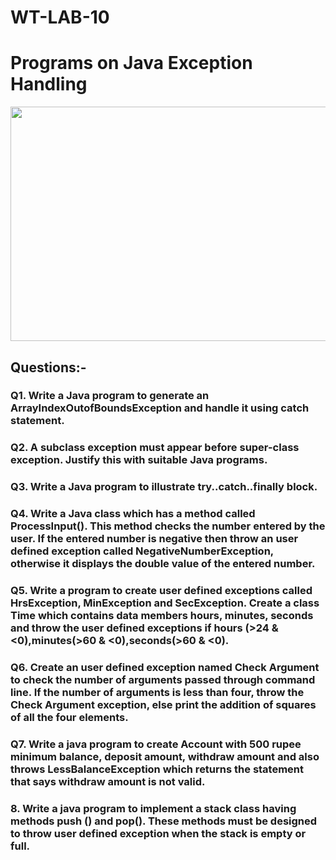 # WT-LAB-10
<h1>Programs on Java Exception Handling</h1>
<img src="https://miro.medium.com/max/960/1*xrEAbTL3p2q7qnzs8s0lVw.png" height="375px" width="600px">
<h2>Questions:-</h2>

<h3>Q1. Write a Java program to generate an ArrayIndexOutofBoundsException and handle it using catch statement.</h3>

<h3>Q2. A subclass exception must appear before super-class exception. Justify this with suitable Java programs.</h3>

<h3>Q3. Write a Java program to illustrate try..catch..finally block.</h3>

<h3>Q4. Write a Java class which has a method called ProcessInput(). This method checks the number entered by the user.
If the entered number is negative then throw an user defined exception called NegativeNumberException, otherwise it displays the double value of the entered number.</h3>

<h3>Q5. Write a program to create user defined exceptions called HrsException, MinException and SecException. 
Create a class Time which contains data members hours, minutes, seconds and throw the user defined exceptions if hours (>24 & <0),minutes(>60 & <0),seconds(>60 & <0).</h3>

<h3>Q6. Create an user defined exception named Check Argument to check the number of arguments passed through command line. 
If the number of arguments is less than four, throw the Check Argument exception, else print the addition of squares of all the four elements.</h3>

<h3>Q7. Write a java program to create Account with 500 rupee minimum balance, deposit amount, withdraw amount 
and also throws LessBalanceException which returns the statement that says withdraw amount is not valid.</h3>

<h3>8. Write a java program to implement a stack class having methods push () and pop(). 
These methods must be designed to throw user defined exception when the stack is empty or full.</h3>
